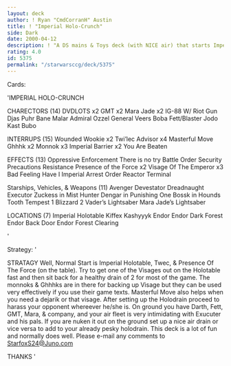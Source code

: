 ```yaml
---
layout: deck
author: ! Ryan "CmdCorranH" Austin
title: ! "Imperial Holo-Crunch"
side: Dark
date: 2000-04-12
description: ! "A DS mains & Toys deck (with NICE air) that starts Imperial Holotable for some great drains."
rating: 4.0
id: 5375
permalink: "/starwarsccg/deck/5375"
---
```

Cards: 

'IMPERIAL HOLO-CRUNCH

CHARECTORS (14)
DVDLOTS x2
GMT x2
Mara Jade x2
IG-88 W/ Riot Gun
Djas Puhr
Bane Malar
Admiral Ozzel
General Veers
Boba Fett/Blaster
Jodo Kast
Bubo

INTERRUPS (15)
Wounded Wookie x2
Twi’lec Advisor x4
Masterful Move
Ghhhk x2
Monnok x3
Imperial Barrier x2
You Are Beaten

EFFECTS (13)
Oppressive Enforcement
There is no try
Battle Order
Security Precautions
Resistance
Presence of the Force x2
Visage Of The Emperor x3
Bad Feeling Have I
Imperial Arrest Order
Reactor Terminal

Starships, Vehicles, & Weapons (11)
Avenger
Devestator
Dreadnaught
Executor
Zuckess in Mist Hunter
Dengar in Punishing One
Bossk in Hounds Tooth
Tempest 1
Blizzard 2
Vader’s Lightsaber
Mara Jade’s Lightsaber

LOCATIONS (7)
Imperial Holotable
Kiffex
Kashyyyk
Endor
Endor Dark Forest
Endor Back Door
Endor Forest Clearing

'

Strategy: '

STRATAGY
Well, Normal Start is Imperial Holotable, Twec, & Presence Of The Force (on the table). Try to get one of the Visages out on the Holotable fast and then sit back for a healthy drain of 2 for most of the game. The monnoks & Ghhhks are in there for backing up Visage but they can be used very effectively if you use their game texts. Masterful Move also helps when you need a dejarik or that visage. After setting up the Holodrain proceed to harass your opponent whereever he/she is. On ground you have Darth, Fett, GMT, Mara, & company, and your air fleet is very intimidating with Exucuter and his pals. If you are nuken it out on the ground set up a nice air drain or vice versa to add to your already pesky holodrain. This deck is a lot of fun and normally does well. Please e-mail any comments to  StarfoxS24@Juno.com

THANKS
'
